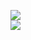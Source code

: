[![](https://img.shields.io/badge/Made%20With-Github%20Spray-lightgrey.svg?style=for-the-badge&logo=github)](https://github.com/Annihil/github-spray#2740)  
[![](https://i.imgur.com/2DrTn0Z.gif)](https://github.com/Annihil/github-spray)